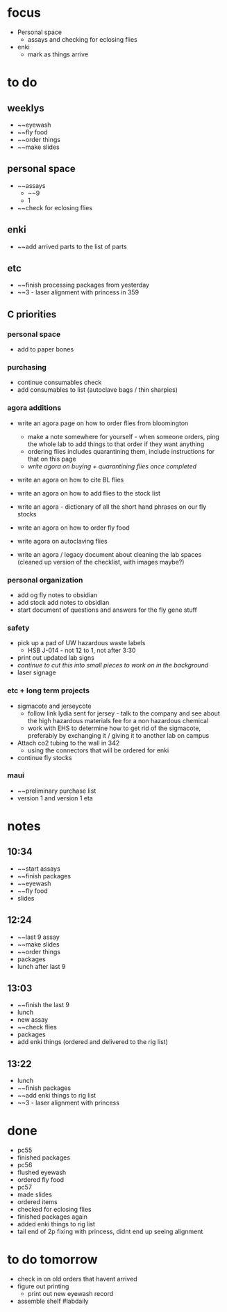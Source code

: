 # focus
- Personal space
	- assays and checking for eclosing flies
- enki
	- mark as things arrive

# to do 
## weeklys
- ~~eyewash
- ~~fly food
- ~~order things
- ~~make slides
## personal space
- ~~assays
	- ~~9
	- 1
- ~~check for eclosing flies

## enki
- ~~add arrived parts to the list of parts

## etc
- ~~finish processing packages from yesterday
- ~~3 - laser alignment with princess in 359 

## C priorities 

### personal space
- add to paper bones
### purchasing
- continue consumables check
- add consumables to list (autoclave bags / thin sharpies)
### agora additions
- write an agora page on how to order flies from bloomington 
	- make a note somewhere for yourself - when someone orders, ping the whole lab to add things to that order if they want anything
	- ordering flies includes quarantining them, include instructions for that on this page
	- *write agora on buying + quarantining flies once completed*

- write an agora on how to cite BL flies
- write an agora on how to add flies to the stock list

- write an agora - dictionary of all the short hand phrases on our fly stocks

- write an agora on how to order fly food
- write agora on autoclaving flies

- write an agora / legacy document about cleaning the lab spaces (cleaned up version of the checklist, with images maybe?)
### personal organization
- add og fly notes to obsidian
- add stock add notes to obsidian
- start document of questions and answers for the fly gene stuff
### safety
- pick up a pad of UW hazardous waste labels 
	- HSB J-014 - not 12 to 1, not after 3:30
- print out updated lab signs
- *continue to cut this into small pieces to work on in the background*
- laser signage

### etc + long term projects
- sigmacote and jerseycote
	- follow link lydia sent for jersey - talk to the company and see about the high hazardous materials fee for a non hazardous chemical
	- work with EHS to determine how to get rid of the sigmacote, preferably by exchanging it / giving it to another lab on campus
- Attach co2 tubing to the wall in 342
	- using the connectors that will be ordered for enki
- continue fly stocks
### maui
- ~~preliminary purchase list
- version 1 and version 1 eta


# notes
## 10:34
- ~~start assays
- ~~finish packages
- ~~eyewash
- ~~fly food
- slides

## 12:24
- ~~last 9 assay
- ~~make slides
- ~~order things
- packages
- lunch after last 9

## 13:03
- ~~finish the last 9
- lunch
- new assay
- ~~check flies
- packages
- add enki things (ordered and delivered to the rig list)

## 13:22
- lunch
- ~~finish packages
- ~~add enki things to rig list
- ~~3 - laser alignment with princess
# done
- pc55
- finished packages
- pc56
- flushed eyewash
- ordered fly food
- pc57
- made slides
- ordered items
- checked for eclosing flies
- finished packages again
- added enki things to rig list
- tail end of 2p fixing with princess, didnt end up seeing alignment
# to do tomorrow 
- check in on old orders that havent arrived
- figure out printing
	- print out new eyewash record
- assemble shelf
#labdaily 